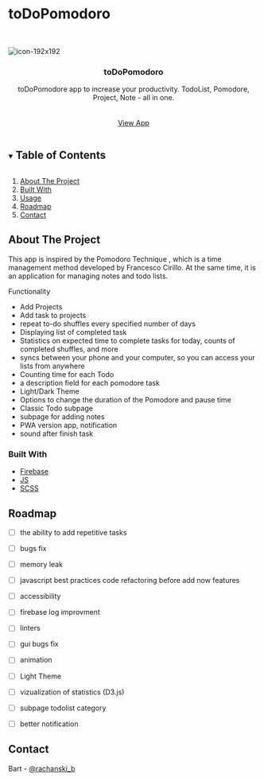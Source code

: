 # toDoPomodoro






<!-- PROJECT LOGO -->


<br />
<p align="center">

  ![icon-192x192](https://user-images.githubusercontent.com/25589535/150767524-5aaf5bc7-14fa-4af1-9975-0e61698e22e6.png)
<p/>


  <h3 align="center">toDoPomodoro</h3>

  <p align="center">
toDoPomodore app to increase your productivity. TodoList, Pomodore, Project, Note - all in one.
    <br />
    <!-- <a href="https://bartlomiejra.github.io/toDoPomodoro/"><strong>Explore the docs »</strong></a> -->
    <br />
    <br />
    <a href="https://todopomodoro-7384d.web.app/">View App</a>
  
  </p>
</p>



<!-- TABLE OF CONTENTS -->
<details open="open">
  <summary><h2 style="display: inline-block">Table of Contents</h2></summary>
  <ol>
    <li>
      <a href="#about-the-project">About The Project</a></li>
        <li><a href="#built-with">Built With</a></li>
    <li><a href="#usage">Usage</a></li>
    <li><a href="#roadmap">Roadmap</a></li>
    <li><a href="#contact">Contact</a></li>
  </ol>
</details>



<!-- ABOUT THE PROJECT -->
## About The Project
This app is inspired by the Pomodoro Technique , which is a time management method developed by Francesco Cirillo. At the same time, it is an application for managing notes and todo lists.

Functionality 
- Add Projects
- Add task to projects
- repeat to-do shuffles every specified number of days 
- Displaying list of completed task
 - Statistics on expected time to complete tasks for today, counts of completed shuffles, and more
- syncs between your phone and your computer, so you can access your lists from anywhere
- Counting time for each Todo
- a description field for each pomodore task
- Light/Dark Theme
- Options to change the duration of the Pomodore and pause time 
- Classic Todo subpage
-  subpage for adding notes
-  PWA version app, notification
-  sound after finish task








### Built With
* [Firebase](https://firebase.google.com/)
* [JS](https://www.javascript.com/)
* [SCSS](https://sass-lang.com/)





<!-- ROADMAP -->
## Roadmap

 
- [ ]  the ability to add repetitive tasks
- [ ]  bugs fix 
- [ ]  memory leak
- [ ]  javascript best practices code refactoring before add now features
- [ ]  accessibility
- [ ]  firebase log improvment
- [ ]  linters 
- [ ]  gui bugs fix 
- [ ]  animation
- [ ]  Light Theme 
- [ ]  vizualization of statistics (D3.js)
- [ ]  subpage todolist category
- [ ]  better notification




## Contact

Bart - [@rachanski_b](https://twitter.com/rachanski_b) 

